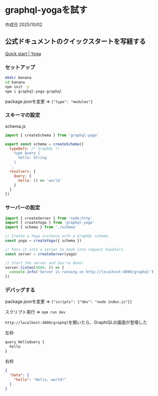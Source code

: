 # graphql-yogaを試す

作成日 2025/10/02

## 公式ドキュメントのクイックスタートを写経する

[Quick start | Yoga](https://the-guild.dev/graphql/yoga-server/docs)

### セットアップ

```bash
mkdir banana
cd banana
npm init -y
npm i graphql-yoga graphql
```

package.jsonを変更 => `{"type": "modules"}`

### スキーマの設定

schema.js

```javascript
import { createSchema } from 'graphql-yoga'

export const schema = createSchema({
  typeDefs: /* GraphQL */ `
    type Query {
      hello: String
    }
  `,
  resolvers: {
    Query: {
      hello: () => 'world'
    }
  }
})
```

### サーバーの設定

```javascript
import { createServer } from 'node:http'
import { createYoga } from 'graphql-yoga'
import { schema } from './schema'

// Create a Yoga instance with a GraphQL schema.
const yoga = createYoga({ schema })

// Pass it into a server to hook into request handlers.
const server = createServer(yoga)

// Start the server and you're done!
server.listen(4000, () => {
  console.info('Server is running on http://localhost:4000/graphql')
})
```

### デバッグする

package.jsonを変更 => `{"scripts": {"dev": "node index.js"}}`

スクリプト実行 => `npm run dev`

`http://localhost:4000/graphql`を開いたら、GraphiQLの画面が登場した

左枠

```javascript
query HelloQuery {
  hello
}
```

右枠

```json
{
  "data": {
    "hello": "Hello, world!"
  }
}
```
